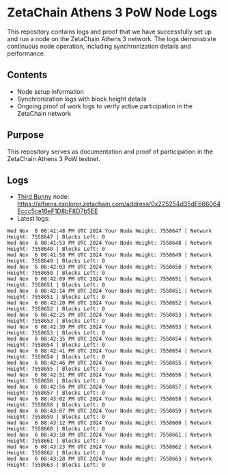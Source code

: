 # ZetaChain Athens 3 PoW Node Logs
This repository contains logs and proof that we have successfully set up and run a node on the ZetaChain Athens 3 network. The logs demonstrate continuous node operation, including synchronization details and performance.

## Contents
- Node setup information
- Synchronization logs with block height details
- Ongoing proof of work logs to verify active participation in the ZetaChain network

## Purpose
This repository serves as documentation and proof of participation in the ZetaChain Athens 3 PoW testnet.

## Logs

- [Third Bunny](https://thirdbunny.xyz/) node: https://athens.explorer.zetachain.com/address/0x225254d35dE666064Eccc5ce16eF1D8bF8D7b5EE
- Latest logs:
```
Wed Nov  6 08:41:48 PM UTC 2024 Your Node Height: 7558647 | Network Height: 7558647 | Blocks Left: 0
Wed Nov  6 08:41:53 PM UTC 2024 Your Node Height: 7558648 | Network Height: 7558648 | Blocks Left: 0
Wed Nov  6 08:41:58 PM UTC 2024 Your Node Height: 7558649 | Network Height: 7558649 | Blocks Left: 0
Wed Nov  6 08:42:03 PM UTC 2024 Your Node Height: 7558650 | Network Height: 7558650 | Blocks Left: 0
Wed Nov  6 08:42:09 PM UTC 2024 Your Node Height: 7558651 | Network Height: 7558651 | Blocks Left: 0
Wed Nov  6 08:42:14 PM UTC 2024 Your Node Height: 7558651 | Network Height: 7558651 | Blocks Left: 0
Wed Nov  6 08:42:20 PM UTC 2024 Your Node Height: 7558652 | Network Height: 7558652 | Blocks Left: 0
Wed Nov  6 08:42:25 PM UTC 2024 Your Node Height: 7558653 | Network Height: 7558653 | Blocks Left: 0
Wed Nov  6 08:42:30 PM UTC 2024 Your Node Height: 7558653 | Network Height: 7558653 | Blocks Left: 0
Wed Nov  6 08:42:35 PM UTC 2024 Your Node Height: 7558654 | Network Height: 7558654 | Blocks Left: 0
Wed Nov  6 08:42:41 PM UTC 2024 Your Node Height: 7558654 | Network Height: 7558654 | Blocks Left: 0
Wed Nov  6 08:42:46 PM UTC 2024 Your Node Height: 7558655 | Network Height: 7558655 | Blocks Left: 0
Wed Nov  6 08:42:51 PM UTC 2024 Your Node Height: 7558656 | Network Height: 7558656 | Blocks Left: 0
Wed Nov  6 08:42:56 PM UTC 2024 Your Node Height: 7558657 | Network Height: 7558657 | Blocks Left: 0
Wed Nov  6 08:43:02 PM UTC 2024 Your Node Height: 7558658 | Network Height: 7558658 | Blocks Left: 0
Wed Nov  6 08:43:07 PM UTC 2024 Your Node Height: 7558659 | Network Height: 7558659 | Blocks Left: 0
Wed Nov  6 08:43:12 PM UTC 2024 Your Node Height: 7558660 | Network Height: 7558660 | Blocks Left: 0
Wed Nov  6 08:43:18 PM UTC 2024 Your Node Height: 7558661 | Network Height: 7558661 | Blocks Left: 0
Wed Nov  6 08:43:23 PM UTC 2024 Your Node Height: 7558662 | Network Height: 7558662 | Blocks Left: 0
Wed Nov  6 08:43:28 PM UTC 2024 Your Node Height: 7558663 | Network Height: 7558663 | Blocks Left: 0
```
